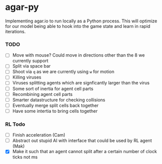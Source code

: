 # agar-py

Implementing agar.io to run locally as a Python process. This will optimize for our model being able to hook into the game state and learn in rapid iterations.

### TODO

- [ ] Move with mouse? Could move in directions other than the 8 we currently support
- [ ] Split via space bar
- [ ] Shoot via `q` as we are currently using `w` for motion
- [ ] Killing viruses
- [ ] Viruses splitting agents which are signficantly larger than the virus
- [ ] Some sort of inertia for agent cell parts
- [ ] Recombining agent cell parts
- [ ] Smarter datastructure for checking collisions
- [ ] Eventually merge split cells back together
- [ ] Have some intertia to bring cells together

### RL Todo

- [ ] Finish acceleration (Cam) 
- [ ] Abstract out stupid AI with interface that could be used by RL agent (Mak)
- [x] Make it such that an agent cannot split after a certain number of clock ticks not ms